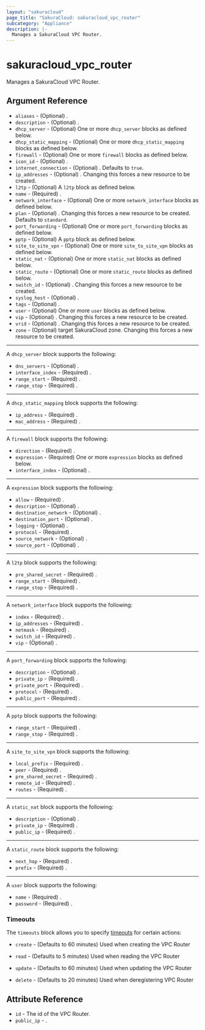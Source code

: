```yaml
---
layout: "sakuracloud"
page_title: "SakuraCloud: sakuracloud_vpc_router"
subcategory: "Appliance"
description: |-
  Manages a SakuraCloud VPC Router.
---
```


# sakuracloud_vpc_router

Manages a SakuraCloud VPC Router.

## Argument Reference

* `aliases` - (Optional) .
* `description` - (Optional) .
* `dhcp_server` - (Optional) One or more `dhcp_server` blocks as defined below.
* `dhcp_static_mapping` - (Optional) One or more `dhcp_static_mapping` blocks as defined below.
* `firewall` - (Optional) One or more `firewall` blocks as defined below.
* `icon_id` - (Optional) .
* `internet_connection` - (Optional) . Defaults to `true`.
* `ip_addresses` - (Optional) . Changing this forces a new resource to be created.
* `l2tp` - (Optional) A `l2tp` block as defined below.
* `name` - (Required) .
* `network_interface` - (Optional) One or more `network_interface` blocks as defined below.
* `plan` - (Optional) . Changing this forces a new resource to be created. Defaults to `standard`.
* `port_forwarding` - (Optional) One or more `port_forwarding` blocks as defined below.
* `pptp` - (Optional) A `pptp` block as defined below.
* `site_to_site_vpn` - (Optional) One or more `site_to_site_vpn` blocks as defined below.
* `static_nat` - (Optional) One or more `static_nat` blocks as defined below.
* `static_route` - (Optional) One or more `static_route` blocks as defined below.
* `switch_id` - (Optional) . Changing this forces a new resource to be created.
* `syslog_host` - (Optional) .
* `tags` - (Optional) .
* `user` - (Optional) One or more `user` blocks as defined below.
* `vip` - (Optional) . Changing this forces a new resource to be created.
* `vrid` - (Optional) . Changing this forces a new resource to be created.
* `zone` - (Optional) target SakuraCloud zone. Changing this forces a new resource to be created.


---

A `dhcp_server` block supports the following:

* `dns_servers` - (Optional) .
* `interface_index` - (Required) .
* `range_start` - (Required) .
* `range_stop` - (Required) .

---

A `dhcp_static_mapping` block supports the following:

* `ip_address` - (Required) .
* `mac_address` - (Required) .

---

A `firewall` block supports the following:

* `direction` - (Required) .
* `expression` - (Required) One or more `expression` blocks as defined below.
* `interface_index` - (Optional) .

---

A `expression` block supports the following:

* `allow` - (Required) .
* `description` - (Optional) .
* `destination_network` - (Optional) .
* `destination_port` - (Optional) .
* `logging` - (Optional) .
* `protocol` - (Required) .
* `source_network` - (Optional) .
* `source_port` - (Optional) .

---

A `l2tp` block supports the following:

* `pre_shared_secret` - (Required) .
* `range_start` - (Required) .
* `range_stop` - (Required) .

---

A `network_interface` block supports the following:

* `index` - (Required) .
* `ip_addresses` - (Required) .
* `netmask` - (Required) .
* `switch_id` - (Required) .
* `vip` - (Optional) .

---

A `port_forwarding` block supports the following:

* `description` - (Optional) .
* `private_ip` - (Required) .
* `private_port` - (Required) .
* `protocol` - (Required) .
* `public_port` - (Required) .

---

A `pptp` block supports the following:

* `range_start` - (Required) .
* `range_stop` - (Required) .

---

A `site_to_site_vpn` block supports the following:

* `local_prefix` - (Required) .
* `peer` - (Required) .
* `pre_shared_secret` - (Required) .
* `remote_id` - (Required) .
* `routes` - (Required) .

---

A `static_nat` block supports the following:

* `description` - (Optional) .
* `private_ip` - (Required) .
* `public_ip` - (Required) .

---

A `static_route` block supports the following:

* `next_hop` - (Required) .
* `prefix` - (Required) .

---

A `user` block supports the following:

* `name` - (Required) .
* `password` - (Required) .


### Timeouts

The `timeouts` block allows you to specify [timeouts](https://www.terraform.io/docs/configuration/resources.html#timeouts) for certain actions:

* `create` - (Defaults to 60 minutes) Used when creating the VPC Router

* `read` -   (Defaults to 5 minutes) Used when reading the VPC Router

* `update` - (Defaults to 60 minutes) Used when updating the VPC Router

* `delete` - (Defaults to 20 minutes) Used when deregistering VPC Router



## Attribute Reference

* `id` - The id of the VPC Router.
* `public_ip` - .




